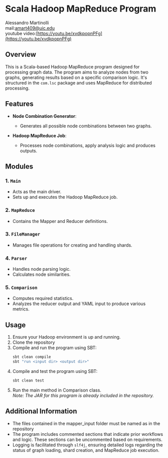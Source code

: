 # Scala Hadoop MapReduce Program
Alessandro Martinolli    
mail:[amart409@uic.edu](amart409@uic.edu)   
youtube video:[https://youtu.be/xvdkpopnPFg](https://youtu.be/xvdkpopnPFg)   
## Overview

This is a Scala-based Hadoop MapReduce program designed for processing graph data. The program aims to analyze nodes from two graphs, generating results based on a specific comparison logic. It's structured in the `com.lsc` package and uses MapReduce for distributed processing.

## Features

- **Node Combination Generator**: 
  - Generates all possible node combinations between two graphs.
  
- **Hadoop MapReduce Job**: 
  - Processes node combinations, apply analysis logic and produces outputs.

## Modules

### 1. `Main`

- Acts as the main driver.
- Sets up and executes the Hadoop MapReduce job.

### 2. `MapReduce`

- Contains the Mapper and Reducer definitions.
  
### 3. `FileManager`

- Manages file operations for creating and handling shards.
  
### 4. `Parser`

- Handles node parsing logic.
- Calculates node similarities.

### 5. `Comparison`

- Computes required statistics.
- Analyzes the reducer output and YAML input to produce various metrics.

## Usage

1. Ensure your Hadoop environment is up and running.
2. Clone the repository
3. Compile and run the program using SBT: 
   ```bash
   sbt clean compile
   sbt "run <input dir> <output dir>"

4. Compile and test the program using SBT:
    ```bash
   sbt clean test
    
5. Run the main method in Comparison class.   
_Note: The JAR for this program is already included in the repository._
## Additional Information
- The files contained in the mapper_input folder must be named as in the repository
- The program includes commented sections that indicate prior workflows and logic. These sections can be uncommented based on requirements.
- Logging is facilitated through `slf4j`, ensuring detailed logs regarding the status of graph loading, shard creation, and MapReduce job execution.
